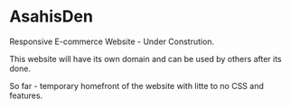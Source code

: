 # AsahisDen

Responsive E-commerce Website - Under Constrution.

This website will have its own domain and can be used by others after its done.

So far - temporary homefront of the website with litte to no CSS and features.
